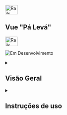 <img src="https://cdn-icons-png.flaticon.com/128/82/82667.png" alt="Rails Projects Logo" width="40" height="30"/> <h2>Vue "Pá Levá"</h2><img src="https://cdn-icons-png.flaticon.com/128/82/82667.png" alt="Rails Projects Logo" width="40" height="30"/> 


![Em Desenvolvimento](https://img.shields.io/badge/status-Em%20Desenvolvimento-yellow)

<details>

<summary> <h2>Visão Geral</h2> </summary>

Este projeto está sendo desenvolvido como requisito avaliativo do programa <a href="https://treinadev.com.br/">Treina Dev</a> da <a href="https://www.campuscode.com.br/">Campus Code</a>. O projeto consiste num **Sistema de Gerenciamento de Estabelecimentos que Comercializam Alimentos**. Este repositório contém uma aplicação Vue.js representativa de uma interface de gerenciamento dos pedidos por parte da cozinha. A aplicação ainda conta com um repositório [Ruby On Rails](https://github.com/SamuelRocha91/rails_paleva) para interface de gerenciamento dos usuários com a role de :admin e o seu back-end.
</details>

<details>

<summary> <h2>Instruções de uso</h2> </summary>

### Pré-requisitos

Antes de iniciar a aplicação, é necessário obter um **código de estabelecimento** gerado pelo backend. Este código é essencial para que a aplicação consiga se conectar ao restaurante correto.  

#### Como Obter o Código de Estabelecimento  

1. Certifique-se de que a aplicação backend [Ruby on Rails](https://github.com/SamuelRocha91/rails_paleva) está configurada e funcionando corretamente.  
2. Acesse o **Rails Console** para buscar o código de um estabelecimento já cadastrado:  

   ```bash
   rails console
   ```

3. No console, execute um comando para encontrar o código do estabelecimento. Por exemplo:  

   ```ruby
   Establishment.first.code
   ```

4. Copie o código gerado (exemplo: `97TT1J`) e guarde-o.  

#### Configurando o Código na Aplicação  

1. Abra o arquivo `main.js` no projeto frontend.  
2. Localize a constante `ESTABLISHMENT_CODE` e defina-a com o código de estabelecimento obtido:  

   ```javascript
   const ESTABLISHMENT_CODE = '97TT1J'; // Substitua pelo código obtido no backend
   ```

3. Salve o arquivo.  

Pronto! Agora sua aplicação está configurada para se conectar ao restaurante correto.  

### Passos para Execução

1. **Clone o Projeto:**
   - Clone este repositório em sua máquina local.

2. **Abrir o arquivo `index.html`:**
   - Navegue até o diretório do projeto e localize o arquivo `index.html`.

3. **Executar o arquivo `index.html`:**
   - Você pode abrir o arquivo diretamente no navegador (basta dar um duplo clique sobre ele a partir da pasta onde ele estiver localizado).
   - Alternativamente, para uma experiência de desenvolvimento mais prática, utilize a extensão **Live Server** no VS Code.

4. **Iniciar com Live Server:**
   - No VS Code, instale a extensão **Live Server** (caso ainda não a tenha).
   - Abra o arquivo `index.html`, clique com o botão direito e selecione **"Open with Live Server"**. Isso abrirá a aplicação no navegador e atualizará automaticamente ao fazer alterações.

### Utilização da Interface

- A interface permite que você:
  - Filtre pedidos por status.
  - Visualize detalhes de cada pedido.
  - Aceite ou finalize a preparação de pedidos, de acordo com seu status.

A aplicação se comunica com a API do backend Rails para buscar e atualizar as informações dos pedidos. Certifique-se de que o backend está em execução e acessível na URL configurada (`http://localhost:3000`).

---

## 🔧 Tecnologias Utilizadas

- **Vue.js**: Framework JavaScript progressivo para construção de interfaces.
- **Bootstrap 5**: Biblioteca de design para responsividade e estilização.
- **JavaScript Vanilla**: Código sem compilação direta para facilitar a execução via navegador.
  
---

## 🛠️ Repositórios Relacionados

- **Backend**: [Rails Pá Levá](https://github.com/SamuelRocha91/rails_paleva)
  
---
</details>

